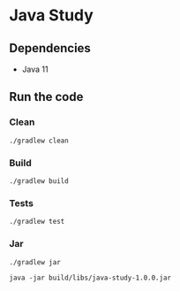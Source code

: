 # Java Study

## Dependencies

- Java 11

## Run the code

### Clean

`./gradlew clean`

### Build

`./gradlew build`

### Tests

`./gradlew test`

### Jar

`./gradlew jar`

`java -jar build/libs/java-study-1.0.0.jar`

